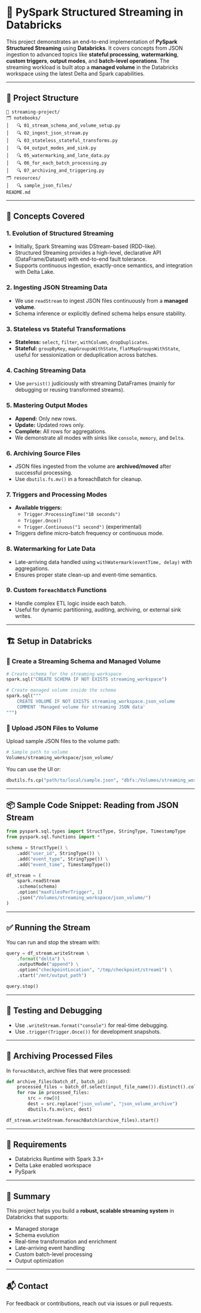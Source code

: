 # 🚀 PySpark Structured Streaming in Databricks

This project demonstrates an end-to-end implementation of **PySpark Structured Streaming** using **Databricks**. It covers concepts from JSON ingestion to advanced topics like **stateful processing**, **watermarking**, **custom triggers**, **output modes**, and **batch-level operations**. The streaming workload is built atop a **managed volume** in the Databricks workspace using the latest Delta and Spark capabilities.

---

## 📁 Project Structure

```
📆 streaming-project/
🗂️ notebooks/
│   🔍 01_stream_schema_and_volume_setup.py
│   🔍 02_ingest_json_stream.py
│   🔍 03_stateless_stateful_transforms.py
│   🔍 04_output_modes_and_sink.py
│   🔍 05_watermarking_and_late_data.py
│   🔍 06_for_each_batch_processing.py
│   🔍 07_archiving_and_triggering.py
🗂️ resources/
│   🔍 sample_json_files/
README.md
```

---

## 🧠 Concepts Covered

### 1. Evolution of Structured Streaming

- Initially, Spark Streaming was DStream-based (RDD-like).
- Structured Streaming provides a high-level, declarative API (DataFrame/Dataset) with end-to-end fault tolerance.
- Supports continuous ingestion, exactly-once semantics, and integration with Delta Lake.

### 2. Ingesting JSON Streaming Data

- We use `readStream` to ingest JSON files continuously from a **managed volume**.
- Schema inference or explicitly defined schema helps ensure stability.

### 3. Stateless vs Stateful Transformations

- **Stateless:** `select`, `filter`, `withColumn`, `dropDuplicates`.
- **Stateful:** `groupByKey`, `mapGroupsWithState`, `flatMapGroupsWithState`, useful for sessionization or deduplication across batches.

### 4. Caching Streaming Data

- Use `persist()` judiciously with streaming DataFrames (mainly for debugging or reusing transformed streams).

### 5. Mastering Output Modes

- **Append:** Only new rows.
- **Update:** Updated rows only.
- **Complete:** All rows for aggregations.
- We demonstrate all modes with sinks like `console`, `memory`, and `Delta`.

### 6. Archiving Source Files

- JSON files ingested from the volume are **archived/moved** after successful processing.
- Use `dbutils.fs.mv()` in a foreachBatch for cleanup.

### 7. Triggers and Processing Modes

- **Available triggers:**
  - `Trigger.ProcessingTime("10 seconds")`
  - `Trigger.Once()`
  - `Trigger.Continuous("1 second")` (experimental)
- Triggers define micro-batch frequency or continuous mode.

### 8. Watermarking for Late Data

- Late-arriving data handled using `withWatermark(eventTime, delay)` with aggregations.
- Ensures proper state clean-up and event-time semantics.

### 9. Custom `foreachBatch` Functions

- Handle complex ETL logic inside each batch.
- Useful for dynamic partitioning, auditing, archiving, or external sink writes.

---

## 🏗️ Setup in Databricks

### 🔹 Create a Streaming Schema and Managed Volume

```python
# Create schema for the streaming workspace
spark.sql("CREATE SCHEMA IF NOT EXISTS streaming_workspace")

# Create managed volume inside the schema
spark.sql("""
    CREATE VOLUME IF NOT EXISTS streaming_workspace.json_volume
    COMMENT 'Managed volume for streaming JSON data'
""")
```

### 🔹 Upload JSON Files to Volume

Upload sample JSON files to the volume path:

```bash
# Sample path to volume
Volumes/streaming_workspace/json_volume/
```

You can use the UI or:

```python
dbutils.fs.cp("path/to/local/sample.json", "dbfs:/Volumes/streaming_workspace/json_volume/")
```

---

## 📦 Sample Code Snippet: Reading from JSON Stream

```python
from pyspark.sql.types import StructType, StringType, TimestampType
from pyspark.sql.functions import *

schema = StructType() \
    .add("user_id", StringType()) \
    .add("event_type", StringType()) \
    .add("event_time", TimestampType())

df_stream = (
    spark.readStream
    .schema(schema)
    .option("maxFilesPerTrigger", 1)
    .json("/Volumes/streaming_workspace/json_volume/")
)
```

---

## ✅ Running the Stream

You can run and stop the stream with:

```python
query = df_stream.writeStream \
    .format("delta") \
    .outputMode("append") \
    .option("checkpointLocation", "/tmp/checkpoint/stream1") \
    .start("/mnt/output_path")
```

```python
query.stop()
```

---

## 🧪 Testing and Debugging

- Use `.writeStream.format("console")` for real-time debugging.
- Use `.trigger(Trigger.Once())` for development snapshots.

---

## 💾 Archiving Processed Files

In `foreachBatch`, archive files that were processed:

```python
def archive_files(batch_df, batch_id):
    processed_files = batch_df.select(input_file_name()).distinct().collect()
    for row in processed_files:
        src = row[0]
        dest = src.replace("json_volume", "json_volume_archive")
        dbutils.fs.mv(src, dest)

df_stream.writeStream.foreachBatch(archive_files).start()
```

---

## 🔐 Requirements

- Databricks Runtime with Spark 3.3+
- Delta Lake enabled workspace
- PySpark

---

## 📌 Summary

This project helps you build a **robust, scalable streaming system** in Databricks that supports:

- Managed storage
- Schema evolution
- Real-time transformation and enrichment
- Late-arriving event handling
- Custom batch-level processing
- Output optimization

---

## 📬 Contact

For feedback or contributions, reach out via issues or pull requests.

